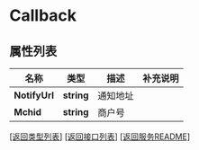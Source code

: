 # Callback

## 属性列表

名称 | 类型 | 描述 | 补充说明
------------ | ------------- | ------------- | -------------
**NotifyUrl** | **string** | 通知地址 | 
**Mchid** | **string** | 商户号 | 

[\[返回类型列表\]](README.md#类型列表)
[\[返回接口列表\]](README.md#接口列表)
[\[返回服务README\]](README.md)


